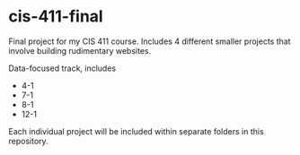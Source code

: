# cis-411-final
Final project for my CIS 411 course. Includes 4 different smaller projects that involve building rudimentary websites.

Data-focused track, includes
- 4-1
- 7-1
- 8-1
- 12-1

Each individual project will be included within separate folders in this repository.
